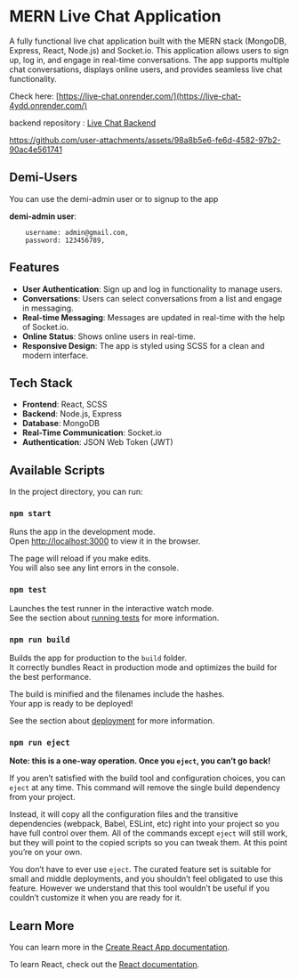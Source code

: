 # MERN Live Chat Application

A fully functional live chat application built with the MERN stack (MongoDB, Express, React, Node.js) and Socket.io. This application allows users to sign up, log in, and engage in real-time conversations. The app supports multiple chat conversations, displays online users, and provides seamless live chat functionality.

Check here: [https://live-chat.onrender.com/](https://live-chat-4ydd.onrender.com/)

backend repository : [Live Chat Backend](https://github.com/avishaiEtach/Live_Chat_backend)

https://github.com/user-attachments/assets/98a8b5e6-fe6d-4582-97b2-90ac4e561741

## Demi-Users

You can use the demi-admin user or to signup to the app

**demi-admin user**:

        username: admin@gmail.com,
        password: 123456789,

## Features

- **User Authentication**: Sign up and log in functionality to manage users.
- **Conversations**: Users can select conversations from a list and engage in messaging.
- **Real-time Messaging**: Messages are updated in real-time with the help of Socket.io.
- **Online Status**: Shows online users in real-time.
- **Responsive Design**: The app is styled using SCSS for a clean and modern interface.

## Tech Stack

- **Frontend**: React, SCSS
- **Backend**: Node.js, Express
- **Database**: MongoDB
- **Real-Time Communication**: Socket.io
- **Authentication**: JSON Web Token (JWT)

## Available Scripts

In the project directory, you can run:

### `npm start`

Runs the app in the development mode.\
Open [http://localhost:3000](http://localhost:3000) to view it in the browser.

The page will reload if you make edits.\
You will also see any lint errors in the console.

### `npm test`

Launches the test runner in the interactive watch mode.\
See the section about [running tests](https://facebook.github.io/create-react-app/docs/running-tests) for more information.

### `npm run build`

Builds the app for production to the `build` folder.\
It correctly bundles React in production mode and optimizes the build for the best performance.

The build is minified and the filenames include the hashes.\
Your app is ready to be deployed!

See the section about [deployment](https://facebook.github.io/create-react-app/docs/deployment) for more information.

### `npm run eject`

**Note: this is a one-way operation. Once you `eject`, you can’t go back!**

If you aren’t satisfied with the build tool and configuration choices, you can `eject` at any time. This command will remove the single build dependency from your project.

Instead, it will copy all the configuration files and the transitive dependencies (webpack, Babel, ESLint, etc) right into your project so you have full control over them. All of the commands except `eject` will still work, but they will point to the copied scripts so you can tweak them. At this point you’re on your own.

You don’t have to ever use `eject`. The curated feature set is suitable for small and middle deployments, and you shouldn’t feel obligated to use this feature. However we understand that this tool wouldn’t be useful if you couldn’t customize it when you are ready for it.

## Learn More

You can learn more in the [Create React App documentation](https://facebook.github.io/create-react-app/docs/getting-started).

To learn React, check out the [React documentation](https://reactjs.org/).
